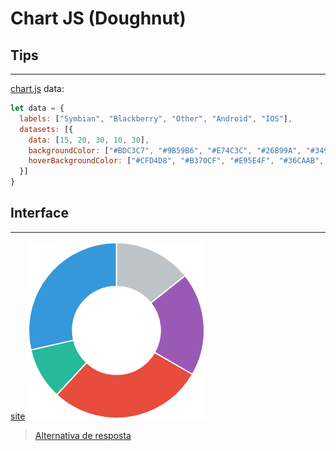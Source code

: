 # Chart JS (Doughnut)

## Tips
---

[chart.js](http://www.chartjs.org) data:

```js
let data = {
  labels: ["Symbian", "Blackberry", "Other", "Android", "IOS"],
  datasets: [{
    data: [15, 20, 30, 10, 30],
    backgroundColor: ["#BDC3C7", "#9B59B6", "#E74C3C", "#26B99A", "#3498DB"],
    hoverBackgroundColor: ["#CFD4D8", "#B370CF", "#E95E4F", "#36CAAB", "#49A9EA"]
  }]
}
```

## Interface
---

[site](http://www.chartjs.org)
![](assets/layout.png)

> [Alternativa de resposta](code-response/)